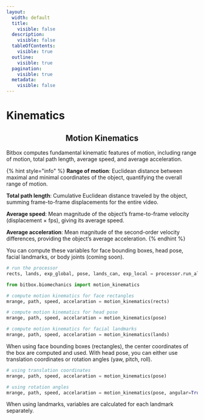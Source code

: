 ```yaml
---
layout:
  width: default
  title:
    visible: false
  description:
    visible: false
  tableOfContents:
    visible: true
  outline:
    visible: true
  pagination:
    visible: true
  metadata:
    visible: false
---
```


# Kinematics

<h2 align="center">Motion Kinematics</h2>

Bitbox computes fundamental kinematic features of motion, including range of motion, total path length, average speed, and average acceleration.

{% hint style="info" %}
**Range of motion**: Euclidean distance between maximal and minimal coordinates of the object, quantifying the overall range of motion.

**Total path length**: Cumulative Euclidean distance traveled by the object, summing frame-to-frame displacements for the entire video.

**Average speed**: Mean magnitude of the object’s frame-to-frame velocity (displacement × fps), giving its average speed.

**Average acceleration**: Mean magnitude of the second-order velocity differences, providing the object’s average acceleration.
{% endhint %}

You can compute these variables for face bounding boxes, head pose, facial landmarks, or body joints (coming soon).

```python
# run the processor
rects, lands, exp_global, pose, lands_can, exp_local = processor.run_all()

from bitbox.biomechanics import motion_kinematics

# compute motion kinematics for face rectangles
mrange, path, speed, accelaration = motion_kinematics(rects)

# compute motion kinematics for head pose
mrange, path, speed, accelaration = motion_kinematics(pose)

# compute motion kinematics for facial landmarks
mrange, path, speed, accelaration = motion_kinematics(lands)
```

When using face bounding boxes (rectangles), the center coordinates of the box are computed and used. With head pose, you can either use translation coordinates or rotation angles (yaw, pitch, roll).

```python
# using translation coordinates
mrange, path, speed, accelaration = motion_kinematics(pose)

# using rotation angles
mrange, path, speed, accelaration = motion_kinematics(pose, angular=True)
```

When using landmarks, variables are calculated for each landmark separately.
